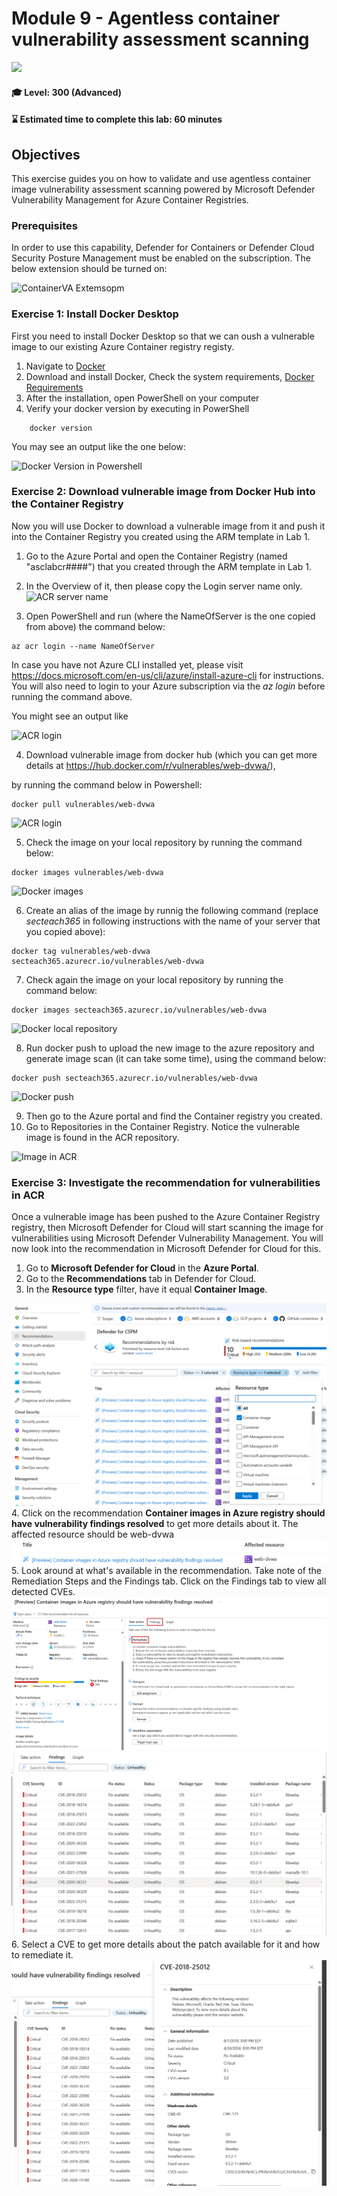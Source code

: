 # Module 9 - Agentless container vulnerability assessment scanning

<p align="left"><img src="../Images/asc-labs-advanced.gif?raw=true"></p>

#### 🎓 Level: 300 (Advanced)
#### ⌛ Estimated time to complete this lab: 60 minutes

## Objectives
This exercise guides you on how to validate and use agentless container image vulnerability assessment scanning powered by Microsoft Defender Vulnerability Management for Azure Container Registries. 

### Prerequisites
In order to use this capability, Defender for Containers or Defender Cloud Security Posture Management must be enabled on the subscription. The below extension should be turned on:

![ContainerVA Extemsopm](../Images/enablecontainerva.png?raw=true)

### Exercise 1: Install Docker Desktop

First you need to install Docker Desktop so that we can oush a vulnerable image to our existing Azure Container registry registy.

1.	Navigate to [Docker](https://www.docker.com/products/docker-desktop)  
2.  Download and install Docker, Check the system requirements, [Docker Requirements](https://docs.docker.com/get-docker/)
3.  After the installation, open PowerShell on your computer
4. Verify your docker version by executing in PowerShell 
```
    docker version​
```

You may see an output like the one below:


![Docker Version in Powershell](../Images/1dockerversion.png?raw=true)


### Exercise 2: Download vulnerable image from Docker Hub into the Container Registry

Now you will use Docker to download a vulnerable image from it and push it into the Container Registry you created using the ARM template in Lab 1.


1. Go to the Azure Portal and open the Container Registry (named "asclabcr####") that you created through the ARM template in Lab 1.
2. In the Overview of it, then please copy the Login server name only. 
![ACR server name](../Images/2acrserver.png?raw=true)


3.	Open PowerShell and run (where the NameOfServer is the one copied from above) the command below: <br />
```
az acr login --name NameOfServer
```
In case you have not Azure CLI installed yet, please visit https://docs.microsoft.com/en-us/cli/azure/install-azure-cli for instructions. You will also need to login to your Azure subscription via the *az login* before running the command above.

You might see an output like 

![ACR login](../Images/3acrlogin.png?raw=true)


4. Download vulnerable image from docker hub (which you can get more details at https://hub.docker.com/r/vulnerables/web-dvwa/),

by running the command below in Powershell:
```
docker pull vulnerables/web-dvwa
```


![ACR login](../Images/4dockerpullimage.png?raw=true)


5. Check the image on your local repository by running the command below:
```
docker images vulnerables/web-dvwa
```
![Docker images](../Images/5dockerimages.png?raw=true)

6. Create an alias of the image by runnig the following command (replace *secteach365* in following instructions with the name of your server that you copied above): 
```
docker tag vulnerables/web-dvwa secteach365.azurecr.io/vulnerables/web-dvwa
```

7. Check again the image on your local repository by running the command below: 
```
docker images secteach365.azurecr.io/vulnerables/web-dvwa
```
![Docker local repository](../Images/6dockerlocalrepo.png?raw=true)


8. Run docker push to upload the new image to the azure repository and generate image scan (it can take some time), using the command below: <br />
```
docker push secteach365.azurecr.io/vulnerables/web-dvwa
```

![Docker push](../Images/7dockerpush.png?raw=true)

9. Then go to the Azure portal and find the Container registry you created.
10. Go to Repositories in the Container Registry. Notice the vulnerable image is found in the ACR repository.


![Image in ACR](../Images/8imageinacr.png?raw=true)



### Exercise 3: Investigate the recommendation for vulnerabilities in ACR

Once a vulnerable image has been pushed to the Azure Container Registry registry, then Microsoft Defender for Cloud will start scanning the image for vulnerabilities using Microsoft Defender Vulnerability Management. You will now look into the recommendation in Microsoft Defender for Cloud for this. 
 
 1. Go to **Microsoft Defender for Cloud** in the **Azure Portal**.
 2. Go to the **Recommendations** tab in Defender for Cloud.
 3. In the **Resource type** filter, have it equal **Container Image**. <br />

 ![Recommendation for vulnerabilities in ACR](../Images/containerimageresource.png?raw=true)
 4. Click on the recommendation **Container images in Azure registry should have vulnerability findings resolved** to get more details about it. The affected resource should be web-dvwa <br />
 ![Recommendation for vulnerabilities in ACR More details](../Images/containerimagerecommendation.png?raw=true)
 <br />
 5. Look around at what's available in the recommendation. Take note of the Remediation Steps and the Findings tab. Click on the Findings tab to view all detected CVEs.
<br />
  ![Remediation Steps](../Images/fullcontainerimagerecommendation.png?raw=true)
  ![Remediation Steps](../Images/findingstab.png?raw=true)
  <br />
 6. Select a CVE to get more details about the patch available for it and how to remediate it.
 <br />
 ![View results](../Images/cveview.png?raw=true)
 

